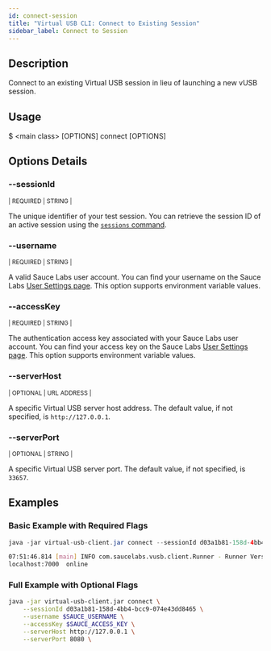 ```yaml
---
id: connect-session
title: "Virtual USB CLI: Connect to Existing Session"
sidebar_label: Connect to Session
---
```


## Description

Connect to an existing Virtual USB session in lieu of launching a new vUSB session.

## Usage

<span className="cli">$ &lt;main class&gt; [OPTIONS] connect [OPTIONS]</span>


## Options Details

### <span className="cli">--sessionId </span>

<div className="cli-desc">
<p><small>| REQUIRED | STRING |</small></p>

The unique identifier of your test session. You can retrieve the session ID of an active session using the [`sessions` command](/dev/cli/virtual-usb/find-sessionid).

</div>

### <span className="cli">--username </span>

<div className="cli-desc">
<p><small>| REQUIRED | STRING |</small></p>

A valid Sauce Labs user account. You can find your username on the Sauce Labs [User Settings page](https://app.saucelabs.com/user-settings). This option supports environment variable values.

</div>

### <span className="cli">--accessKey</span>

<div className="cli-desc">
<p><small>| REQUIRED | STRING |</small></p>

The authentication access key associated with your Sauce Labs user account. You can find your access key on the Sauce Labs [User Settings page](https://app.saucelabs.com/user-settings). This option supports environment variable values.

</div>

### <span className="cli">--serverHost</span>

<div className="cli-desc">
<p><small>| OPTIONAL | URL ADDRESS |</small></p>

A specific Virtual USB server host address. The default value, if not specified, is `http://127.0.0.1`.

</div>


### <span className="cli">--serverPort</span>

<div className="cli-desc">
<p><small>| OPTIONAL | STRING |</small></p>

A specific Virtual USB server port. The default value, if not specified, is `33657`.

</div>


## Examples

### Basic Example with Required Flags

```java title="Connection Request"
java -jar virtual-usb-client.jar connect --sessionId d03a1b81-158d-4bb4-bcc9-074e43dd8465 --username $SAUCE_USERNAME --accessKey $SAUCE_ACCESS_KEY
```

```bash title="Sample Response"
07:51:46.814 [main] INFO com.saucelabs.vusb.client.Runner - Runner Version 2.0.0
localhost:7000  online
```

### Full Example with Optional Flags

```bash
java -jar virtual-usb-client.jar connect \
    --sessionId d03a1b81-158d-4bb4-bcc9-074e43dd8465 \
    --username $SAUCE_USERNAME \
    --accessKey $SAUCE_ACCESS_KEY \
    --serverHost http://127.0.0.1 \
    --serverPort 8080 \
```
